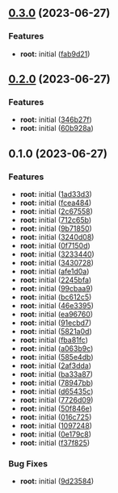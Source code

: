 

## [0.3.0](https://github.com/thejaswitricon/turbo/compare/@mono/config-release-it-v0.2.0...@mono/config-release-it-v0.3.0) (2023-06-27)


### Features

* **root:** initial ([fab9d21](https://github.com/thejaswitricon/turbo/commit/fab9d21a883b7b12df733aeb3910af0c8baf5111))

## [0.2.0](https://github.com/thejaswitricon/turbo/compare/@mono/config-release-it-v0.1.0...@mono/config-release-it-v0.2.0) (2023-06-27)


### Features

* **root:** initial ([346b27f](https://github.com/thejaswitricon/turbo/commit/346b27faa7e562e56a674b9e5338248019f29a95))
* **root:** initial ([60b928a](https://github.com/thejaswitricon/turbo/commit/60b928ae90bb709066bf87fc1bf54f107ac97553))

## 0.1.0 (2023-06-27)


### Features

* **root:** initial ([1ad33d3](https://github.com/thejaswitricon/turbo/commit/1ad33d3f843b415e2a1d04c82e34f6345b9033ec))
* **root:** initial ([fcea484](https://github.com/thejaswitricon/turbo/commit/fcea484a1caa6d25938e0e2e66aed2aefb742ff9))
* **root:** initial ([2c67558](https://github.com/thejaswitricon/turbo/commit/2c67558a0b5acca7d2da6a61731814fe58c99703))
* **root:** initial ([712c65b](https://github.com/thejaswitricon/turbo/commit/712c65b58d1fb0b5b399d15fb7bf38571e237ffb))
* **root:** initial ([9b71850](https://github.com/thejaswitricon/turbo/commit/9b71850a7acb95d80e0ca80ab4ae8259bdcd117c))
* **root:** initial ([3240d08](https://github.com/thejaswitricon/turbo/commit/3240d0816991a1f0b529f1bd22f405319d0af4e7))
* **root:** initial ([0f7150d](https://github.com/thejaswitricon/turbo/commit/0f7150d2ca6d8fdd545611ee7132d80ba1cc48eb))
* **root:** initial ([3233440](https://github.com/thejaswitricon/turbo/commit/3233440f08899b0a29862f7a96b204022fa33e3d))
* **root:** initial ([3430728](https://github.com/thejaswitricon/turbo/commit/34307284200dbf4e50f063044061351a2243a6b4))
* **root:** initial ([afe1d0a](https://github.com/thejaswitricon/turbo/commit/afe1d0a4c6970ee40d43f49d62a0f824b28f2f80))
* **root:** initial ([2245bfa](https://github.com/thejaswitricon/turbo/commit/2245bfa56fe20874df89117f4d4a954adb27f1a8))
* **root:** initial ([99cbaa9](https://github.com/thejaswitricon/turbo/commit/99cbaa9ca387dae757ac33c29918b399da3f12e8))
* **root:** initial ([bc612c5](https://github.com/thejaswitricon/turbo/commit/bc612c54b8b161b60692ecfb567a9eaa9f7b2a5e))
* **root:** initial ([46e3395](https://github.com/thejaswitricon/turbo/commit/46e3395b7e28801c147da97e960dfd8a6f544556))
* **root:** initial ([ea96760](https://github.com/thejaswitricon/turbo/commit/ea9676035da870f627c2c0cc83b6b701d8961e5b))
* **root:** initial ([91ecbd7](https://github.com/thejaswitricon/turbo/commit/91ecbd713c261610a532ce3224f96fe536d0f34c))
* **root:** initial ([5821a0d](https://github.com/thejaswitricon/turbo/commit/5821a0d198f2797143d1de06021e3d4733711fe8))
* **root:** initial ([fba81fc](https://github.com/thejaswitricon/turbo/commit/fba81fcff28d70a336be5dff7f7c6678ee200133))
* **root:** initial ([a063b9c](https://github.com/thejaswitricon/turbo/commit/a063b9c23cbb1a7084020b452fb1948afd08209a))
* **root:** initial ([585e4db](https://github.com/thejaswitricon/turbo/commit/585e4db30de6b54379dfa922b5346279ed5546b9))
* **root:** initial ([2af3dda](https://github.com/thejaswitricon/turbo/commit/2af3dda00500ddeec0d3707320e56e0e24b2e739))
* **root:** initial ([ba33a87](https://github.com/thejaswitricon/turbo/commit/ba33a87ca1c86dda2b6cee7cc21fb69800cebb04))
* **root:** initial ([78947bb](https://github.com/thejaswitricon/turbo/commit/78947bbd658ab00894a73387c38ae8c79cec971e))
* **root:** initial ([d65435c](https://github.com/thejaswitricon/turbo/commit/d65435ca46ba66ea5750d9d2f76f2e5db01d6e3c))
* **root:** initial ([7726d09](https://github.com/thejaswitricon/turbo/commit/7726d0980240296b2600f61d5aa67888db2a9c94))
* **root:** initial ([50f846e](https://github.com/thejaswitricon/turbo/commit/50f846e508d846febc260f65c78d2abb008e2645))
* **root:** initial ([016c725](https://github.com/thejaswitricon/turbo/commit/016c725523219fd8a8a0e5e36c92eb0592787635))
* **root:** initial ([1097248](https://github.com/thejaswitricon/turbo/commit/109724801fb88bff07039fd3d1ff157f0e8c122c))
* **root:** initial ([0e179c8](https://github.com/thejaswitricon/turbo/commit/0e179c8cb42b348b82a7472004bf84296d5b5b2e))
* **root:** initial ([f37f825](https://github.com/thejaswitricon/turbo/commit/f37f8254339ff149b296f1e4b86e3afef576a547))


### Bug Fixes

* **root:** initial ([9d23584](https://github.com/thejaswitricon/turbo/commit/9d23584f86e3553f31cf1ba3d4585dd04ba572cb))